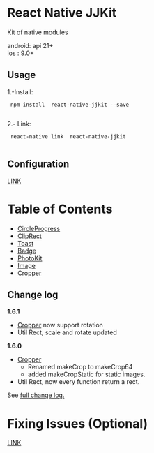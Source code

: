 # React Native JJKit

Kit of native modules

android: api 21+  
ios : 9.0+

## Usage


1.-Install:
```
 npm install  react-native-jjkit --save
	
```

2.- Link:
```
 react-native link  react-native-jjkit
	
```
## Configuration

[LINK](./readmes/config.md)

# Table of Contents

- [CircleProgress](./readmes/CircleProgress.md)
- [ClipRect](./readmes/ClipRect.md)
- [Toast](./readmes/toast.md)
- [Badge](./readmes/badge.md)
- [PhotoKit](./readmes/photokit.md)
- [Image](./readmes/image.md)
- [Cropper](./readmes/cropper.md)

## Change log

**1.6.1**

- [Cropper](./readmes/cropper.md) now support rotation
-  Util Rect, scale and rotate updated

**1.6.0**

- [Cropper](./readmes/cropper.md) 
    - Renamed makeCrop to makeCrop64
    - added makeCropStatic for static images.
-  Util Rect, now every function return a rect.

See [full change log.](./readmes/changelog.md)

# Fixing Issues (Optional)


[LINK](./readmes/issues.md)
